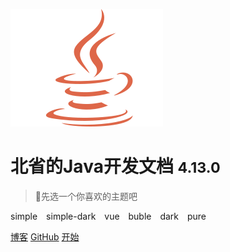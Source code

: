 ![logo](_media/java_icon.svg)

# 北省的Java开发文档 <small>4.13.0</small>

> 🌈先选一个你喜欢的主题吧

<div class="demo-theme-preview" >
  <a data-theme="theme-simple">simple</a>
  <a data-theme="theme-simple-dark">simple-dark</a>
  <a data-theme="vue">vue</a>
  <a data-theme="buble">buble</a>
  <a data-theme="dark">dark</a>
  <a data-theme="pure">pure</a>
</div>


<style>
  .demo-theme-preview a {
    padding-right: 10px;
  }

  .demo-theme-preview a:hover {
    cursor: pointer;
    text-decoration: underline;
  }
</style>

<script>
  var preview = Docsify.dom.find('.demo-theme-preview');
  var themes = Docsify.dom.findAll('[rel="stylesheet"]');

  preview.onclick = function (e) {
    var title = e.target.getAttribute('data-theme');

    themes.forEach(function (theme) {
      theme.disabled = theme.title !== title;
    });
  };
</script>



[博客](http://anqi520.com)
[GitHub](https://github.com/Beisheng8888/Beisheng8888.github.io)
[开始](#🎁readme)


